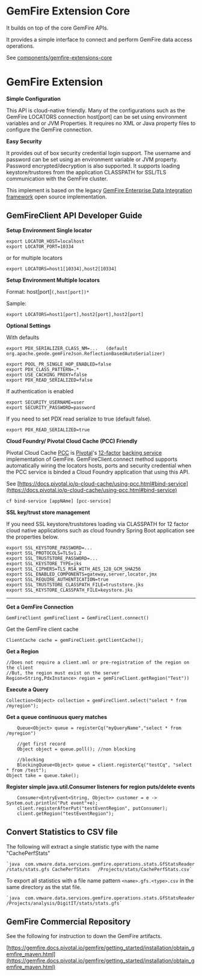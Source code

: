 # GemFire Extension Core

It builds on top of the core GemFire APIs.

It provides a simple interface to connect and perform GemFire data access operations.

See [components/gemfire-extensions-core](https://github.com/ggreen/gemfire-extensions/tree/main/components/gemfire-extensions-core)


# GemFire Extension

**Simple Configuration**

This API is cloud-native friendly. Many of the configurations such as the GemFire LOCATORS connection host[port] can be set using environment variables and or JVM Properties. It requires no XML or Java property files to configure the GemFire connection.

**Easy Security**

It provides out of box security credential login support. The username and password can be set using an environment variable or JVM property. Password encrypted/decryption is also supported.
It  supports loading keystore/trustores from the application CLASSPATH for SSL/TLS communication with the GemFire cluster.


This implement is based on the legacy [GemFire Enterprise Data Integration framework](https://github.com/nyla-solutions/gedi-geode) open source implementation.

## GemFireClient API Developer Guide

**Setup Environment Single locator**

    export LOCATOR_HOST=localhost
    export LOCATOR_PORT=10334

or for multiple locators

    export LOCATORS=host1[10334],host2[10334]

**Setup Environment Multiple locators**


Format: host[port]`(,host[port])*`

Sample:

	export LOCATORS=host1[port],host2[port],host2[port]

**Optional Settings**

With defaults

	export PDX_SERIALIZER_CLASS_NM=...   (default org.apache.geode.gemFireJson.ReflectionBasedAutoSerializer)

	export POOL_PR_SINGLE_HOP_ENABLED=false
	export PDX_CLASS_PATTERN=.*
	export USE_CACHING_PROXY=false
	export PDX_READ_SERIALIZED=false


If authentication is enabled

	export SECURITY_USERNAME=user
	export SECURITY_PASSWORD=password


If you need to set PDX read serialize to true (default false).

    export PDX_READ_SERIALIZED=true

**Cloud Foundry/ Pivotal Cloud Cache (PCC) Friendly**

Pivotal Cloud Cache [PCC](https://docs.pivotal.io/p-cloud-cache/index.html) is [Pivotal](http://pivotal.io)'s [12-factor](https://12factor.net/) [backing service](https://12factor.net/backing-services) implementation of GemFire. GemFireClient.connect method supports automatically wiring the locators hosts, ports and security credential when the PCC service is binded a Cloud Foundry application that using this API.


See [https://docs.pivotal.io/p-cloud-cache/using-pcc.html#bind-service](https://docs.pivotal.io/p-cloud-cache/using-pcc.html#bind-service)

	cf bind-service [appNAme] [pcc-service]


**SSL key/trust store management**

If you need SSL keystore/truststores loading via CLASSPATH for
12 factor cloud native applications such as cloud foundry Spring Boot application
see the properties below.

	export SSL_KEYSTORE_PASSWORD=...
	export SSL_PROTOCOLS=TLSv1.2
	export SSL_TRUSTSTORE_PASSWORD=...
	export SSL_KEYSTORE_TYPE=jks
	export SSL_CIPHERS=TLS_RSA_WITH_AES_128_GCM_SHA256
	export SSL_ENABLED_COMPONENTS=gateway,server,locator,jmx
	export SSL_REQUIRE_AUTHENTICATION=true
	export SSL_TRUSTSTORE_CLASSPATH_FILE=truststore.jks
	export SSL_KEYSTORE_CLASSPATH_FILE=keystore.jks

-------------------------------------------------

**Get a GemFire Connection**

	GemFireClient gemFireClient = GemFireClient.connect()

Get the GemFire client cache

	ClientCache cache = gemFireClient.getClientCache();


**Get a Region**

	//Does not require a client.xml or pre-registration of the region on the client
	//But, the region must exist on the server
	Region<String,PdxInstance> region = gemFireClient.getRegion("Test"))

**Execute a Query**

    Collection<Object> collection = gemFireClient.select("select * from /myregion");

**Get a queue continuous query matches**

    	Queue<Object> queue = registerCq("myQueryName","select * from /myregion")
    
    	//get first record
    	Object object = queue.poll(); //non blocking
    
    	//blocking
    	BlockingQueue<Object> queue = client.registerCq("testCq", "select * from /test");
	Object take = queue.take();

**Register simple java.util.Consumer listeners for region puts/delete events**

		Consumer<EntryEvent<String, Object>> customer = e -> System.out.println("Put event"+e);
		client.registerAfterPut("testEventRegion", putConsumer);
		client.getRegion("testEventRegion");

## Convert Statistics to CSV file

The following will extract a single statistic type with the name "CachePerfStats"

 	`java  com.vmware.data.services.gemfire.operations.stats.GfStatsReader /stats/stats.gfs CachePerfStats   /Projects/stats/CachePerfStats.csv`


To export all statistics with a file name pattern `<name>.gfs.<type>.csv` in the same directory as the stat file.

 	`java  com.vmware.data.services.gemfire.operations.stats.GfStatsReader /Projects/analysis/DigitIT/stats/stats.gfs`


## GemFire Commercial Repository


See the following for instruction to down the GemFire artifacts.

[https://gemfire.docs.pivotal.io/gemfire/getting_started/installation/obtain_gemfire_maven.html](https://gemfire.docs.pivotal.io/gemfire/getting_started/installation/obtain_gemfire_maven.html) 
